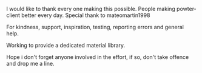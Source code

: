 I would like to thank every one making this possible.
People making powter-client better every day.
Special thank to mateomartin1998 

For kindness, support, inspiration, testing, reporting errors and general help. 

Working to provide a dedicated material library.

Hope i don't forget anyone involved in the effort, if so, don't take offence and drop me a line.
